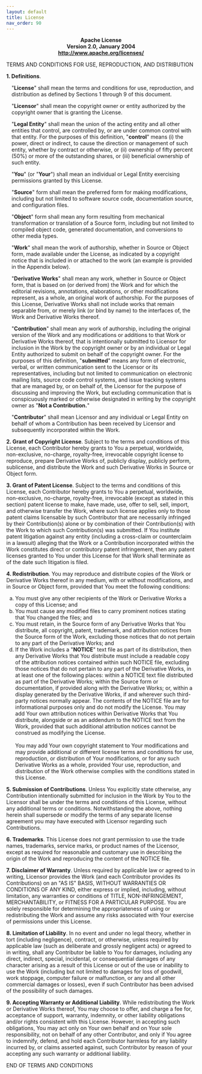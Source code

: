 ```yaml
---
layout: default
title: License
nav_order: 90
---
```


<p style="text-align:center">
<strong>Apache License<br>Version 2.0, January 2004<br></strong>
<strong><a href="http://www.apache.org/licenses/">http://www.apache.org/licenses/</a></strong>
</p>

<p>TERMS AND CONDITIONS FOR USE, REPRODUCTION, AND DISTRIBUTION</p>

<p><strong><a name="definitions">1. Definitions</a></strong>.</p>

<div style="margin-left: 1em;">

  <p>"<strong>License</strong>" shall mean the terms and conditions for use, reproduction, and
distribution as defined by Sections 1 through 9 of this document.</p>

  <p>"<strong>Licensor</strong>" shall mean the copyright owner or entity authorized by the
copyright owner that is granting the License.</p>

  <p>"<strong>Legal Entity</strong>" shall mean the union of the acting entity and all other
entities that control, are controlled by, or are under common control with
that entity. For the purposes of this definition, "<strong>control</strong>" means (i) the
power, direct or indirect, to cause the direction or management of such
entity, whether by contract or otherwise, or (ii) ownership of fifty
percent (50%) or more of the outstanding shares, or (iii) beneficial
ownership of such entity.</p>

  <p>"<strong>You</strong>" (or "<strong>Your</strong>") shall mean an individual or Legal Entity exercising
permissions granted by this License.</p>

  <p>"<strong>Source</strong>" form shall mean the preferred form for making modifications,
including but not limited to software source code, documentation source,
and configuration files.</p>

  <p>"<strong>Object</strong>" form shall mean any form resulting from mechanical transformation
or translation of a Source form, including but not limited to compiled
object code, generated documentation, and conversions to other media types.</p>

  <p>"<strong>Work</strong>" shall mean the work of authorship, whether in Source or Object form,
made available under the License, as indicated by a copyright notice that
is included in or attached to the work (an example is provided in the
Appendix below).</p>

  <p>"<strong>Derivative Works</strong>" shall mean any work, whether in Source or Object form,
that is based on (or derived from) the Work and for which the editorial
revisions, annotations, elaborations, or other modifications represent, as
a whole, an original work of authorship. For the purposes of this License,
Derivative Works shall not include works that remain separable from, or
merely link (or bind by name) to the interfaces of, the Work and Derivative
Works thereof.</p>

  <p>"<strong>Contribution</strong>" shall mean any work of authorship, including the original
version of the Work and any modifications or additions to that Work or
Derivative Works thereof, that is intentionally submitted to Licensor for
inclusion in the Work by the copyright owner or by an individual or Legal
Entity authorized to submit on behalf of the copyright owner. For the
purposes of this definition, "<strong>submitted</strong>" means any form of electronic,
verbal, or written communication sent to the Licensor or its
representatives, including but not limited to communication on electronic
mailing lists, source code control systems, and issue tracking systems that
are managed by, or on behalf of, the Licensor for the purpose of discussing
and improving the Work, but excluding communication that is conspicuously
marked or otherwise designated in writing by the copyright owner as "<strong>Not a
Contribution.</strong>"</p>

  <p>"<strong>Contributor</strong>" shall mean Licensor and any individual or Legal Entity on
behalf of whom a Contribution has been received by Licensor and
subsequently incorporated within the Work.</p>

</div>

<p><strong><a name="copyright">2. Grant of Copyright License</a></strong>. Subject to the
terms and conditions of this License, each Contributor hereby grants to You
a perpetual, worldwide, non-exclusive, no-charge, royalty-free, irrevocable
copyright license to reproduce, prepare Derivative Works of, publicly
display, publicly perform, sublicense, and distribute the Work and such
Derivative Works in Source or Object form.</p>

<p><strong><a name="patent">3. Grant of Patent License</a></strong>. Subject to the terms
and conditions of this License, each Contributor hereby grants to You a
perpetual, worldwide, non-exclusive, no-charge, royalty-free, irrevocable
(except as stated in this section) patent license to make, have made, use,
offer to sell, sell, import, and otherwise transfer the Work, where such
license applies only to those patent claims licensable by such Contributor
that are necessarily infringed by their Contribution(s) alone or by
combination of their Contribution(s) with the Work to which such
Contribution(s) was submitted. If You institute patent litigation against
any entity (including a cross-claim or counterclaim in a lawsuit) alleging
that the Work or a Contribution incorporated within the Work constitutes
direct or contributory patent infringement, then any patent licenses
granted to You under this License for that Work shall terminate as of the
date such litigation is filed.</p>

<p><strong><a name="redistribution">4. Redistribution</a></strong>. You may reproduce and
distribute copies of the Work or Derivative Works thereof in any medium,
with or without modifications, and in Source or Object form, provided that
You meet the following conditions:</p>

<ol style="list-style: lower-latin;">
<li>You must give any other recipients of the Work or Derivative Works a
copy of this License; and</li>

<li>You must cause any modified files to carry prominent notices stating
that You changed the files; and</li>

<li>You must retain, in the Source form of any Derivative Works that You
distribute, all copyright, patent, trademark, and attribution notices from
the Source form of the Work, excluding those notices that do not pertain to
any part of the Derivative Works; and</li>

<li>If the Work includes a "<strong>NOTICE</strong>" text file as part of its distribution,
then any Derivative Works that You distribute must include a readable copy
of the attribution notices contained within such NOTICE file, excluding
those notices that do not pertain to any part of the Derivative Works, in
at least one of the following places: within a NOTICE text file distributed
as part of the Derivative Works; within the Source form or documentation,
if provided along with the Derivative Works; or, within a display generated
by the Derivative Works, if and wherever such third-party notices normally
appear. The contents of the NOTICE file are for informational purposes only
and do not modify the License. You may add Your own attribution notices
within Derivative Works that You distribute, alongside or as an addendum to
the NOTICE text from the Work, provided that such additional attribution
notices cannot be construed as modifying the License.
<br/>
<br/>
You may add Your own copyright statement to Your modifications and may
provide additional or different license terms and conditions for use,
reproduction, or distribution of Your modifications, or for any such
Derivative Works as a whole, provided Your use, reproduction, and
distribution of the Work otherwise complies with the conditions stated in
this License.
</li>

</ol>

<p><strong><a name="contributions">5. Submission of Contributions</a></strong>. Unless You
explicitly state otherwise, any Contribution intentionally submitted for
inclusion in the Work by You to the Licensor shall be under the terms and
conditions of this License, without any additional terms or conditions.
Notwithstanding the above, nothing herein shall supersede or modify the
terms of any separate license agreement you may have executed with Licensor
regarding such Contributions.</p>

<p><strong><a name="trademarks">6. Trademarks</a></strong>. This License does not grant
permission to use the trade names, trademarks, service marks, or product
names of the Licensor, except as required for reasonable and customary use
in describing the origin of the Work and reproducing the content of the
NOTICE file.</p>

<p><strong><a name="no-warranty">7. Disclaimer of Warranty</a></strong>. Unless required by
applicable law or agreed to in writing, Licensor provides the Work (and
each Contributor provides its Contributions) on an "AS IS" BASIS, WITHOUT
WARRANTIES OR CONDITIONS OF ANY KIND, either express or implied, including,
without limitation, any warranties or conditions of TITLE,
NON-INFRINGEMENT, MERCHANTABILITY, or FITNESS FOR A PARTICULAR PURPOSE. You
are solely responsible for determining the appropriateness of using or
redistributing the Work and assume any risks associated with Your exercise
of permissions under this License.</p>

<p><strong><a name="no-liability">8. Limitation of Liability</a></strong>. In no event and
under no legal theory, whether in tort (including negligence), contract, or
otherwise, unless required by applicable law (such as deliberate and
grossly negligent acts) or agreed to in writing, shall any Contributor be
liable to You for damages, including any direct, indirect, special,
incidental, or consequential damages of any character arising as a result
of this License or out of the use or inability to use the Work (including
but not limited to damages for loss of goodwill, work stoppage, computer
failure or malfunction, or any and all other commercial damages or losses),
even if such Contributor has been advised of the possibility of such
damages.</p>

<p><strong><a name="additional">9. Accepting Warranty or Additional Liability</a></strong>.
While redistributing the Work or Derivative Works thereof, You may choose
to offer, and charge a fee for, acceptance of support, warranty, indemnity,
or other liability obligations and/or rights consistent with this License.
However, in accepting such obligations, You may act only on Your own behalf
and on Your sole responsibility, not on behalf of any other Contributor,
and only if You agree to indemnify, defend, and hold each Contributor
harmless for any liability incurred by, or claims asserted against, such
Contributor by reason of your accepting any such warranty or additional
liability.</p>

<p>END OF TERMS AND CONDITIONS</p>
